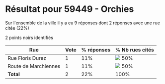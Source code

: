 # Résultat pour 59449 - Orchies

Sur l'ensemble de la ville il y a eu 9 réponses dont 2 réponses avec une rue citée (22%)

2 points noirs identifiés

| Rue | Vote | % réponses | % Nb rues cités|
|-----|------|------------|----------------|
| Rue Floris Durez | 1 | 11% | <img src="../../img/bar_50.gif" />&nbsp;50%|
| Route de Marchiennes | 1 | 11% | <img src="../../img/bar_50.gif" />&nbsp;50%|
| **Total** | 2 | 22% | 100%|
